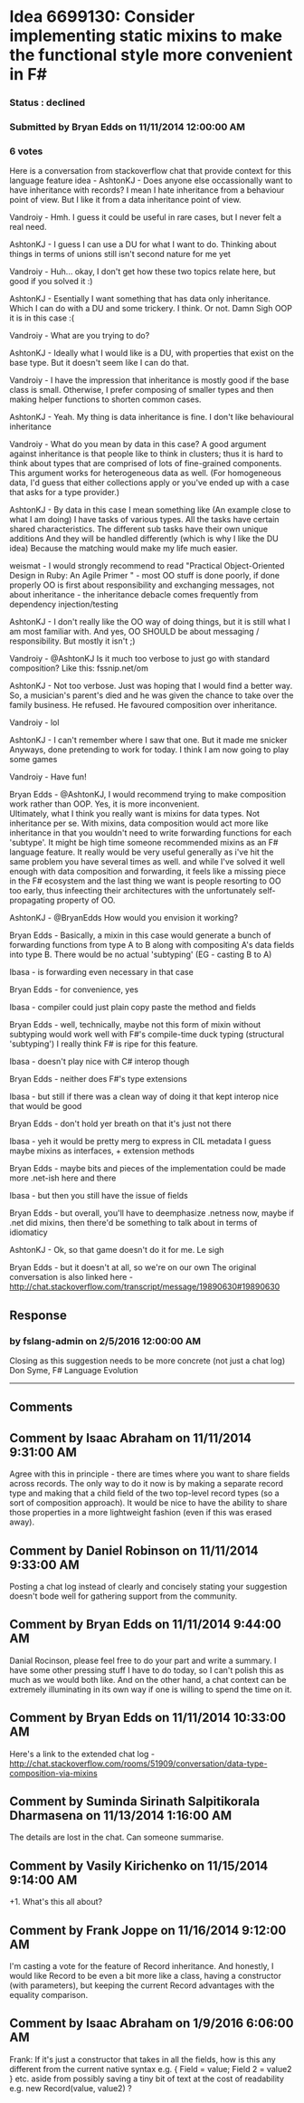 # Idea 6699130: Consider implementing static mixins to make the functional style more convenient in F# #

### Status : declined

### Submitted by Bryan Edds on 11/11/2014 12:00:00 AM

### 6 votes

Here is a conversation from stackoverflow chat that provide context for this language feature idea -
AshtonKJ -
Does anyone else occassionally want to have inheritance with records?
I mean I hate inheritance from a behaviour point of view. But I like it from a data inheritance point of view.

Vandroiy -
Hmh. I guess it could be useful in rare cases, but I never felt a real need.

AshtonKJ -
I guess I can use a DU for what I want to do. Thinking about things in terms of unions still isn't second nature for me yet

Vandroiy -
Huh... okay, I don't get how these two topics relate here, but good if you solved it :)

AshtonKJ -
Esentially I want something that has data only inheritance.
Which I can do with a DU and some trickery.
I think.
Or not.
Damn
Sigh
OOP it is in this case :(

Vandroiy -
What are you trying to do?

AshtonKJ -
Ideally what I would like is a DU, with properties that exist on the base type.
But it doesn't seem like I can do that.

Vandroiy -
I have the impression that inheritance is mostly good if the base class is small. Otherwise, I prefer composing of smaller types and then making helper functions to shorten common cases.

AshtonKJ -
Yeah. My thing is data inheritance is fine. I don't like behavioural inheritance

Vandroiy -
What do you mean by data in this case? A good argument against inheritance is that people like to think in clusters; thus it is hard to think about types that are comprised of lots of fine-grained components. This argument works for heterogeneous data as well. (For homogeneous data, I'd guess that either collections apply or you've ended up with a case that asks for a type provider.)

AshtonKJ -
By data in this case I mean something like
(An example close to what I am doing)
I have tasks of various types. All the tasks have certain shared characteristics. The different sub tasks have their own unique additions
And they will be handled differently (which is why I like the DU idea)
Because the matching would make my life much easier.

weismat -
I would strongly recommend to read "Practical Object-Oriented Design in Ruby: An Agile Primer " - most OO stuff is done poorly, if done properly OO is first about responsibility and exchanging messages, not about inheritance - the inheritance debacle comes frequently from dependency injection/testing

AshtonKJ -
I don't really like the OO way of doing things, but it is still what I am most familiar with. And yes, OO SHOULD be about messaging / responsibility. But mostly it isn't
;)

Vandroiy -
@AshtonKJ Is it much too verbose to just go with standard composition? Like this: fssnip.net/om

AshtonKJ -
Not too verbose. Just was hoping that I would find a better way.
So, a musician's parent's died and he was given the chance to take over the family business. He refused. He favoured composition over inheritance.

Vandroiy -
lol

AshtonKJ -
I can't remember where I saw that one. But it made me snicker
Anyways, done pretending to work for today. I think I am now going to play some games

Vandroiy -
Have fun!

Bryan Edds -
@AshtonKJ, I would recommend trying to make composition work rather than OOP.
Yes, it is more inconvenient.\
Ultimately, what I think you really want is mixins for data types.
Not inheritance per se.
With mixins, data composition would act more like inheritance in that you wouldn't need to write forwarding functions for each 'subtype'.
It might be high time someone recommended mixins as an F# language feature.
It really would be very useful generally as i've hit the same problem you have several times as well.
and while I've solved it well enough with data composition and forwarding, it feels like a missing piece in the F# ecosystem
and the last thing we want is people resorting to OO too early, thus infeecting their architectures with the unfortunately self-propagating property of OO.

AshtonKJ -
@BryanEdds How would you envision it working?

Bryan Edds -
Basically, a mixin in this case would generate a bunch of forwarding functions from type A to B along with compositing A's data fields into type B.
There would be no actual 'subtyping' (EG - casting B to A)

Ibasa -
is forwarding even necessary in that case

Bryan Edds -
for convenience, yes

Ibasa -
compiler could just plain copy paste the method and fields

Bryan Edds -
well, technically, maybe not
this form of mixin without subtyping would work well with F#'s compile-time duck typing (structural 'subtyping')
I really think F# is ripe for this feature.

Ibasa -
doesn't play nice with C# interop though

Bryan Edds -
neither does F#'s type extensions

Ibasa -
but still if there was a clean way of doing it that kept interop nice that would be good

Bryan Edds -
don't hold yer breath on that
it's just not there

Ibasa -
yeh it would be pretty merg to express in CIL metadata
I guess maybe mixins as interfaces, + extension methods

Bryan Edds -
maybe bits and pieces of the implementation could be made more .net-ish here and there

Ibasa -
but then you still have the issue of fields

Bryan Edds -
but overall, you'll have to deemphasize .netness
now, maybe if .net did mixins, then there'd be something to talk about in terms of idiomaticy

AshtonKJ -
Ok, so that game doesn't do it for me. Le sigh

Bryan Edds -
but it doesn't at all, so we're on our own
The original conversation is also linked here - http://chat.stackoverflow.com/transcript/message/19890630#19890630



## Response 
### by fslang-admin on 2/5/2016 12:00:00 AM

Closing as this suggestion needs to be more concrete (not just a chat log)
Don Syme, F# Language Evolution

------------------------
## Comments


## Comment by Isaac Abraham on 11/11/2014 9:31:00 AM
Agree with this in principle - there are times where you want to share fields across records. The only way to do it now is by making a separate record type and making that a child field of the two top-level record types (so a sort of composition approach). It would be nice to have the ability to share those properties in a more lightweight fashion (even if this was erased away).


## Comment by Daniel Robinson on 11/11/2014 9:33:00 AM
Posting a chat log instead of clearly and concisely stating your suggestion doesn't bode well for gathering support from the community.


## Comment by Bryan Edds on 11/11/2014 9:44:00 AM
Danial Rocinson, please feel free to do your part and write a summary. I have some other pressing stuff I have to do today, so I can't polish this as much as we would both like. And on the other hand, a chat context can be extremely illuminating in its own way if one is willing to spend the time on it.


## Comment by Bryan Edds on 11/11/2014 10:33:00 AM
Here's a link to the extended chat log -
http://chat.stackoverflow.com/rooms/51909/conversation/data-type-composition-via-mixins


## Comment by Suminda Sirinath Salpitikorala Dharmasena on 11/13/2014 1:16:00 AM
The details are lost in the chat. Can someone summarise.


## Comment by Vasily Kirichenko on 11/15/2014 9:14:00 AM
+1. What's this all about?


## Comment by Frank Joppe on 11/16/2014 9:12:00 AM
I'm casting a vote for the feature of Record inheritance. And honestly, I would like Record to be even a bit more like a class, having a constructor (with parameters), but keeping the current Record advantages with the equality comparison.


## Comment by Isaac Abraham on 1/9/2016 6:06:00 AM
Frank: If it's just a constructor that takes in all the fields, how is this any different from the current native syntax e.g. { Field = value; Field 2 = value2 } etc. aside from possibly saving a tiny bit of text at the cost of readability e.g. new Record(value, value2) ?

